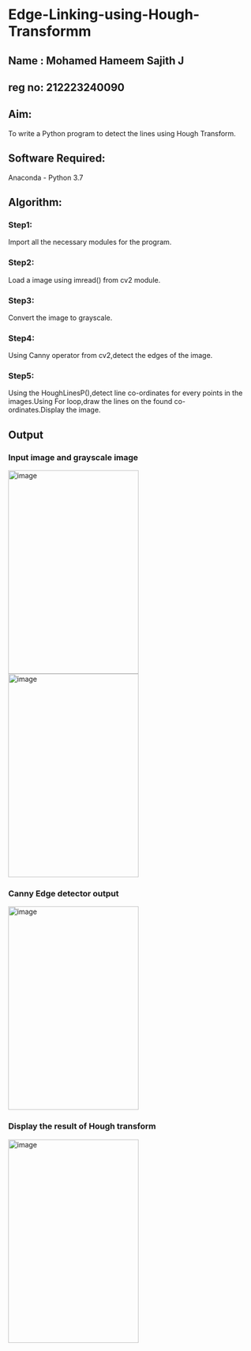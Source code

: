 # Edge-Linking-using-Hough-Transformm
## Name : Mohamed Hameem Sajith J
## reg no: 212223240090
## Aim:
To write a Python program to detect the lines using Hough Transform.

## Software Required:
Anaconda - Python 3.7

## Algorithm:
### Step1:

Import all the necessary modules for the program.
### Step2:

Load a image using imread() from cv2 module.
### Step3:

Convert the image to grayscale.
### Step4:

Using Canny operator from cv2,detect the edges of the image.
### Step5:

Using the HoughLinesP(),detect line co-ordinates for every points in the images.Using For loop,draw the lines on the found co-ordinates.Display the image.
## Output

### Input image and grayscale image
<img width="264" height="411" alt="image" src="https://github.com/user-attachments/assets/83e36c2c-fed2-4e66-8302-1ec494822561" />

<img width="264" height="411" alt="image" src="https://github.com/user-attachments/assets/dadef324-ff14-4cf7-a297-d16e58b7a0ac" />


### Canny Edge detector output
<img width="264" height="411" alt="image" src="https://github.com/user-attachments/assets/b6954c41-bb51-468c-bed7-a275d3f128b4" />

### Display the result of Hough transform
<img width="264" height="411" alt="image" src="https://github.com/user-attachments/assets/849a93ea-b82f-4f89-80ca-8d295011c17a" />
